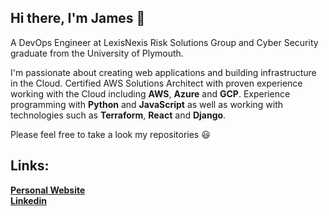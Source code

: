 ## Hi there, I'm James 👋

A DevOps Engineer at LexisNexis Risk Solutions Group and Cyber Security graduate from the University of Plymouth. 

I'm passionate about creating web applications and building infrastructure in the Cloud. Certified AWS Solutions Architect with proven experience working with the Cloud including **AWS**, **Azure** and **GCP**. Experience programming with **Python** and **JavaScript** as well as working with technologies such as **Terraform**, **React** and **Django**.

Please feel free to take a look my repositories :smiley:

## Links:
[**Personal Website**](http://jwhite42.com)<br>
[**Linkedin**](https://www.linkedin.com/in/jamesw-white/)
